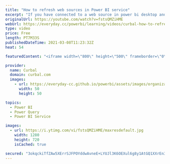 ```yaml
---
title: "How to refresh web sources in Power BI service"
excerpt: "If you have connected to a web source in power bi desktop and they try to connect to the service, you have probably gotten this error:  \"You can't schedule refresh for this dataset because the following data sources currently don't support refresh: Data source for Query1\"  In today's video I am going"
originalUrl: https://youtube.com/watch?v=fstsQMZiHME
webUrl: https://everyday.cc/powerbi/learning/videos/curbal-how-to-refresh-web-sources-in-power-bi-service/
type: video
price: Free
length: PT7M33S
publishedDateTime: 2021-03-08T11:23:32Z
heat: 54

featuredContent: "<iframe width=\"800\" height=\"500\" frameborder=\"0\" src=\"https://www.youtube.com/embed/fstsQMZiHME\" allow=\"accelerometer; autoplay; encrypted-media; gyroscope; picture-in-picture\" allowfullscreen></iframe>"

provider:
  name: Curbal
  domain: curbal.com
  images:
    - url: https://everyday-cc.github.io/powerbi/assets/images/organizations/curbal.com-50x50.jpg
      width: 50
      height: 50

topics:
  - Power BI
  - Power Query
  - Power BI Service

images:
  - url: https://i.ytimg.com/vi/fstsQMZiHME/maxresdefault.jpg
    width: 1280
    height: 720
    isCached: true

secured: "3okqckiTfZAw5XErrSJFPOYddwAvneE+LYUJl3K6OEXul6g8y1AtGQ1XXrEn334RVFh+2NrSHDRJLR7DcXPVVlIP7zKxaWkM9oHcG5kBOdWaA01bpRMpFvJfsKrYSQW90KqA6AB3Po34aJxAfSPLE0nq404DYGdZV0i4hP2w1mGBtKlIKnCwNIREFT8xBx9p0iAiuZpwsZnzjny+4t4FVxiXmceXudhP0MOkAc99EeKLjNnLWO1/0UNDdKKFN2RzJshs1qBrC8+WeX+DplmHb0NYtzbkTMYlXa+jFOOmhlIl0v5cNpxMRPFwEDgfZh0+ALta31KdabXayrsa8BoaM87gIuGGNTGM65zcW4g+g0+sjpvhddtOnp18GmKQv1oIA7JO+bKDigAKHwk8JfG2c0xIcfj6n9m95xJmPulziQI=;+Ge8FNnMF3b30Bd7H05qIg=="
---
```


